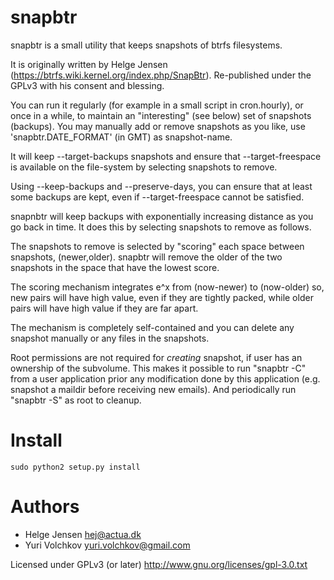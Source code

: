 # snapbtr

snapbtr is a small utility that keeps snapshots of btrfs filesystems.

It is originally written by Helge Jensen
(https://btrfs.wiki.kernel.org/index.php/SnapBtr). Re-published under
the GPLv3 with his consent and blessing.

You can run it regularly (for example in a small script in
cron.hourly), or once in a while, to maintain an "interesting" (see
below) set of snapshots (backups). You may manually add or remove
snapshots as you like, use 'snapbtr.DATE_FORMAT' (in GMT) as
snapshot-name.

It will keep --target-backups snapshots and ensure that
--target-freespace is available on the file-system by selecting
snapshots to remove.

Using --keep-backups and --preserve-days, you can ensure that at least
some backups are kept, even if --target-freespace cannot be satisfied.

snapnbtr will keep backups with exponentially increasing distance as
you go back in time. It does this by selecting snapshots to remove as
follows.

The snapshots to remove is selected by "scoring" each space between
snapshots, (newer,older). snapbtr will remove the older of the two
snapshots in the space that have the lowest score.

The scoring mechanism integrates e^x from (now-newer) to (now-older)
so, new pairs will have high value, even if they are tightly packed,
while older pairs will have high value if they are far apart.

The mechanism is completely self-contained and you can delete any
snapshot manually or any files in the snapshots.

Root permissions are not required for _creating_ snapshot, if user has
an ownership of the subvolume. This makes it possible to run "snapbtr
-C" from a user application prior any modification done by this
application (e.g. snapshot a maildir before receiving new emails). And
periodically run "snapbtr -S" as root to cleanup.


# Install

```
sudo python2 setup.py install
```

# Authors

* Helge Jensen <hej@actua.dk>
* Yuri Volchkov <yuri.volchkov@gmail.com>

Licensed under GPLv3 (or later) <http://www.gnu.org/licenses/gpl-3.0.txt>

